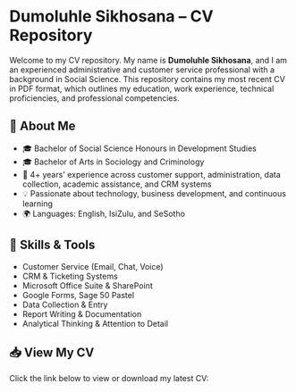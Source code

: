 # Dumoluhle Sikhosana – CV Repository

Welcome to my CV repository. My name is **Dumoluhle Sikhosana**, and I am an experienced administrative and customer service professional with a background in Social Science. This repository contains my most recent CV in PDF format, which outlines my education, work experience, technical proficiencies, and professional competencies.

## 📄 About Me

- 🎓 Bachelor of Social Science Honours in Development Studies  
- 🎓 Bachelor of Arts in Sociology and Criminology  
- 🧠 4+ years' experience across customer support, administration, data collection, academic assistance, and CRM systems  
- 💡 Passionate about technology, business development, and continuous learning  
- 🌍 Languages: English, IsiZulu, and SeSotho

## 📌 Skills & Tools

- Customer Service (Email, Chat, Voice)
- CRM & Ticketing Systems
- Microsoft Office Suite & SharePoint
- Google Forms, Sage 50 Pastel
- Data Collection & Entry
- Report Writing & Documentation
- Analytical Thinking & Attention to Detail

## 📥 View My CV

Click the link below to view or download my latest CV:
